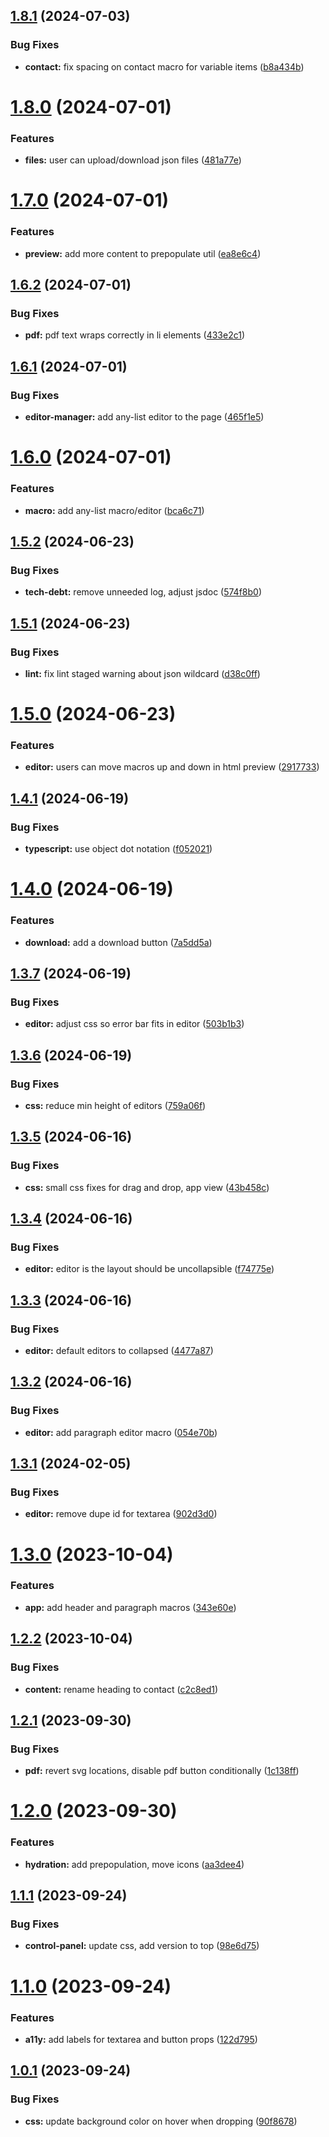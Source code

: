 ## [1.8.1](https://github.com/starter-code/res-gen-2/compare/v1.8.0...v1.8.1) (2024-07-03)


### Bug Fixes

* **contact:** fix spacing on contact macro for variable items ([b8a434b](https://github.com/starter-code/res-gen-2/commit/b8a434b6e860a0d0467bbc2f1f6feac4bc68bf55))

# [1.8.0](https://github.com/starter-code/res-gen-2/compare/v1.7.0...v1.8.0) (2024-07-01)


### Features

* **files:** user can upload/download json files ([481a77e](https://github.com/starter-code/res-gen-2/commit/481a77ef291eba9f73419353883bc42ec281adeb))

# [1.7.0](https://github.com/starter-code/res-gen-2/compare/v1.6.2...v1.7.0) (2024-07-01)


### Features

* **preview:** add more content to prepopulate util ([ea8e6c4](https://github.com/starter-code/res-gen-2/commit/ea8e6c4fabf90e901f7e075af4639c91a4b3cbf5))

## [1.6.2](https://github.com/starter-code/res-gen-2/compare/v1.6.1...v1.6.2) (2024-07-01)


### Bug Fixes

* **pdf:** pdf text wraps correctly in li elements ([433e2c1](https://github.com/starter-code/res-gen-2/commit/433e2c1ef1f5cca6555b2eb81f1539a43f8c6b9d))

## [1.6.1](https://github.com/starter-code/res-gen-2/compare/v1.6.0...v1.6.1) (2024-07-01)


### Bug Fixes

* **editor-manager:** add any-list editor to the page ([465f1e5](https://github.com/starter-code/res-gen-2/commit/465f1e59e2c62bcc6c66fab7ea58e489ffe3ced6))

# [1.6.0](https://github.com/starter-code/res-gen-2/compare/v1.5.2...v1.6.0) (2024-07-01)


### Features

* **macro:** add any-list macro/editor ([bca6c71](https://github.com/starter-code/res-gen-2/commit/bca6c717c8aab35c8ec80b8bd1ad03911c7c83b2))

## [1.5.2](https://github.com/starter-code/res-gen-2/compare/v1.5.1...v1.5.2) (2024-06-23)


### Bug Fixes

* **tech-debt:** remove unneeded log, adjust jsdoc ([574f8b0](https://github.com/starter-code/res-gen-2/commit/574f8b0be2edf925bc38b3f96bca1b2cf4ba2a47))

## [1.5.1](https://github.com/starter-code/res-gen-2/compare/v1.5.0...v1.5.1) (2024-06-23)


### Bug Fixes

* **lint:** fix lint staged warning about json wildcard ([d38c0ff](https://github.com/starter-code/res-gen-2/commit/d38c0ffd3fb94a6775577a6f896169a9cad194ee))

# [1.5.0](https://github.com/starter-code/res-gen-2/compare/v1.4.1...v1.5.0) (2024-06-23)


### Features

* **editor:** users can move macros up and down in html preview ([2917733](https://github.com/starter-code/res-gen-2/commit/2917733c43b1f0ac63d10f1d40ceb8c67b0e8d48))

## [1.4.1](https://github.com/starter-code/res-gen-2/compare/v1.4.0...v1.4.1) (2024-06-19)


### Bug Fixes

* **typescript:** use object dot notation ([f052021](https://github.com/starter-code/res-gen-2/commit/f052021aa223aa645e62c14e6ceaf6fbfd90c9ee))

# [1.4.0](https://github.com/starter-code/res-gen-2/compare/v1.3.7...v1.4.0) (2024-06-19)


### Features

* **download:** add a download button ([7a5dd5a](https://github.com/starter-code/res-gen-2/commit/7a5dd5a0c9127f960dbc1339f77a76dbf3b5a9d6))

## [1.3.7](https://github.com/starter-code/res-gen-2/compare/v1.3.6...v1.3.7) (2024-06-19)


### Bug Fixes

* **editor:** adjust css so error bar fits in editor ([503b1b3](https://github.com/starter-code/res-gen-2/commit/503b1b3145d5caf42193e7536d0f015dfec2ee5d))

## [1.3.6](https://github.com/starter-code/res-gen-2/compare/v1.3.5...v1.3.6) (2024-06-19)


### Bug Fixes

* **css:** reduce min height of editors ([759a06f](https://github.com/starter-code/res-gen-2/commit/759a06fcbe5a4e393285baa1017c2d739e9d8dc9))

## [1.3.5](https://github.com/starter-code/res-gen-2/compare/v1.3.4...v1.3.5) (2024-06-16)


### Bug Fixes

* **css:** small css fixes for drag and drop, app view ([43b458c](https://github.com/starter-code/res-gen-2/commit/43b458cd5111f4be8236f26d4c1cc85dc46dd5f3))

## [1.3.4](https://github.com/starter-code/res-gen-2/compare/v1.3.3...v1.3.4) (2024-06-16)


### Bug Fixes

* **editor:** editor is the layout should be uncollapsible ([f74775e](https://github.com/starter-code/res-gen-2/commit/f74775ea7e8dbc3813bedf1f84793135ff636487))

## [1.3.3](https://github.com/starter-code/res-gen-2/compare/v1.3.2...v1.3.3) (2024-06-16)


### Bug Fixes

* **editor:** default editors to collapsed ([4477a87](https://github.com/starter-code/res-gen-2/commit/4477a87bad10de2045d6c0cfee83bbd76cd0a120))

## [1.3.2](https://github.com/starter-code/res-gen-2/compare/v1.3.1...v1.3.2) (2024-06-16)


### Bug Fixes

* **editor:** add paragraph editor macro ([054e70b](https://github.com/starter-code/res-gen-2/commit/054e70bb37862f4f0f5b6c08dd36e8cfb1794241))

## [1.3.1](https://github.com/starter-code/res-gen-2/compare/v1.3.0...v1.3.1) (2024-02-05)


### Bug Fixes

* **editor:** remove dupe id for textarea ([902d3d0](https://github.com/starter-code/res-gen-2/commit/902d3d0ce0bd17ee1b14c724effb9d7beba8a6b3))

# [1.3.0](https://github.com/starter-code/res-gen-2/compare/v1.2.2...v1.3.0) (2023-10-04)


### Features

* **app:** add header and paragraph macros ([343e60e](https://github.com/starter-code/res-gen-2/commit/343e60e2ec9cef2841315d5d58a8e0dd6895e239))

## [1.2.2](https://github.com/starter-code/res-gen-2/compare/v1.2.1...v1.2.2) (2023-10-04)


### Bug Fixes

* **content:** rename heading to contact ([c2c8ed1](https://github.com/starter-code/res-gen-2/commit/c2c8ed1fd304080025968011f55f092d23d707a9))

## [1.2.1](https://github.com/starter-code/res-gen-2/compare/v1.2.0...v1.2.1) (2023-09-30)


### Bug Fixes

* **pdf:** revert svg locations, disable pdf button conditionally ([1c138ff](https://github.com/starter-code/res-gen-2/commit/1c138ff4678abd24b378f18a2d8e26555a5e686e))

# [1.2.0](https://github.com/starter-code/res-gen-2/compare/v1.1.1...v1.2.0) (2023-09-30)


### Features

* **hydration:** add prepopulation, move icons ([aa3dee4](https://github.com/starter-code/res-gen-2/commit/aa3dee4d4773b205586cd613a9d336200d02d974))

## [1.1.1](https://github.com/starter-code/res-gen-2/compare/v1.1.0...v1.1.1) (2023-09-24)


### Bug Fixes

* **control-panel:** update css, add version to top ([98e6d75](https://github.com/starter-code/res-gen-2/commit/98e6d75841854cebd66b15c95ff8de84b6e0b574))

# [1.1.0](https://github.com/starter-code/res-gen-2/compare/v1.0.1...v1.1.0) (2023-09-24)


### Features

* **a11y:** add labels for textarea and button props ([122d795](https://github.com/starter-code/res-gen-2/commit/122d795881dba99c6902c6c8edecabe3e38ff57e))

## [1.0.1](https://github.com/starter-code/res-gen-2/compare/v1.0.0...v1.0.1) (2023-09-24)


### Bug Fixes

* **css:** update background color on hover when dropping ([90f8678](https://github.com/starter-code/res-gen-2/commit/90f867814529df2b548662dca7c9a3becd26adb7))
